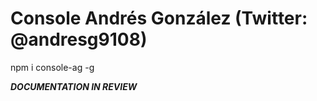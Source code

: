 # Console Andrés González (Twitter: @andresg9108) #

npm i console-ag -g

***DOCUMENTATION IN REVIEW***